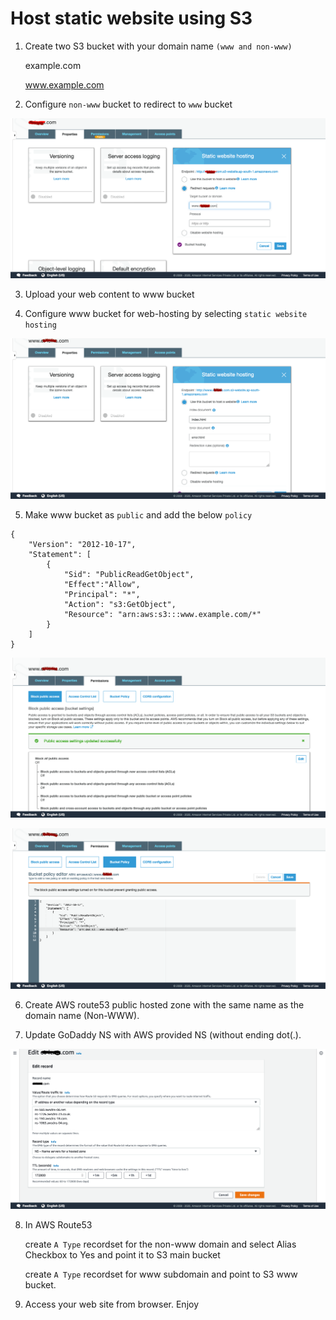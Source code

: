 # Host static website using S3

1. Create two S3 bucket with your domain name `(www and non-www)`
	
	example.com
	
	www.example.com

2. Configure `non-www` bucket to redirect to `www` bucket

  ![Redirect non-www to www](redirect_to_www.png)

3. Upload your web content to www bucket

4. Configure www bucket for web-hosting by selecting `static website hosting`

 ![Enable Static Website Hosting](enable_static_website_hosting.png)

5. Make www bucket as `public` and add the below `policy`

```
{
    "Version": "2012-10-17",
    "Statement": [
        {
            "Sid": "PublicReadGetObject",
            "Effect":"Allow",
            "Principal": "*",
            "Action": "s3:GetObject",
            "Resource": "arn:aws:s3:::www.example.com/*"
        }
    ]
}
```
  ![Make Bucket public](make_public_access.png)
  
  ![Bucket Public Policy](bucket_public_policy.png)

6. Create AWS route53 public hosted zone with the same name as the domain name (Non-WWW).

7. Update GoDaddy NS with AWS provided NS (without ending dot(.).

  ![Adding Name server in AWS](name_server_in_aws.png)

8. In AWS Route53 
	
	create `A Type`  recordset for the non-www domain and select Alias Checkbox to Yes and point it to S3 main bucket
	
	create `A Type` recordset for www subdomain and point to S3 www bucket.
	
9. Access your web site from browser. Enjoy

